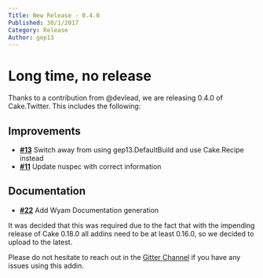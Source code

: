 ```yaml
---
Title: New Release - 0.4.0
Published: 30/1/2017
Category: Release
Author: gep13
---
```


# Long time, no release

Thanks to a contribution from @devlead, we are releasing 0.4.0 of Cake.Twitter.  This includes the following:

## Improvements

- [__#13__](https://github.com/cake-contrib/Cake.Twitter/issues/13) Switch away from using gep13.DefaultBuild and use Cake.Recipe instead
- [__#11__](https://github.com/cake-contrib/Cake.Twitter/issues/11) Update nuspec with correct information

## Documentation

- [__#22__](https://github.com/cake-contrib/Cake.Twitter/issues/22) Add Wyam Documentation generation

It was decided that this was required due to the fact that with the impending release of Cake 0.18.0 all addins need to be at least 0.16.0, so we decided to upload to the latest.

Please do not hesitate to reach out in the [Gitter Channel](https://gitter.im/cake-contrib/Lobby) if you have any issues using this addin.